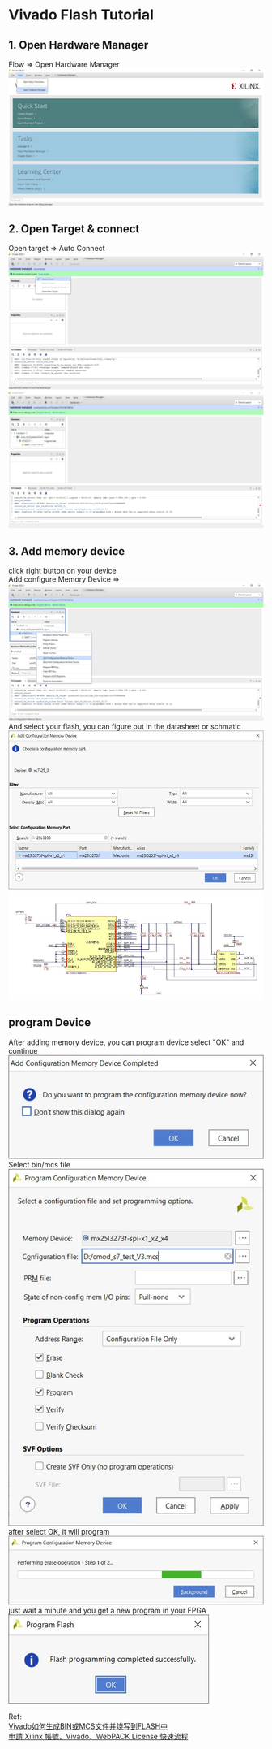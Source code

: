 # Vivado Flash Tutorial
## 1. Open Hardware Manager
Flow &rArr; Open Hardware Manager  
![001](./img/001.JPG)
## 2. Open Target & connect
Open target &rArr; Auto Connect  
![002](./img/002.JPG)
![003](./img/003.JPG)
## 3. Add memory device
click right button on your device   
Add configure Memory Device &rArr; 
![004](./img/004.JPG)
And select your flash, you can figure out in the datasheet or schmatic
![005](./img/005.JPG)
![006](./img/006.JPG)

## program Device
After adding memory device, you can program device
select "OK" and continue
![007](./img/007.JPG)
Select bin/mcs file 
![008](./img/008.JPG)  
after select OK, it will program
![009](./img/009.JPG)
just wait a minute and you get a new program in your FPGA
![010](./img/010.JPG)

Ref:  
[Vivado如何生成BIN或MCS文件并烧写到FLASH中](https://blog.csdn.net/weixin_42837669/article/details/121625188)  
[申請 Xilinx 帳號、Vivado、WebPACK License 快速流程](http://media.ee.ntu.edu.tw/courses/msoc/0_zedlab0.pdf)




